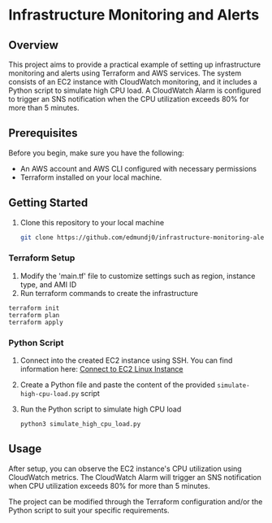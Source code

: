 # Infrastructure Monitoring and Alerts

## Overview

This project aims to provide a practical example of setting up infrastructure monitoring and alerts using Terraform and AWS services. The system consists of an EC2 instance with CloudWatch monitoring, and it includes a Python script to simulate high CPU load. A CloudWatch Alarm is configured to trigger an SNS notification when the CPU utilization exceeds 80% for more than 5 minutes.

## Prerequisites

Before you begin, make sure you have the following:
* An AWS account and AWS CLI configured with necessary permissions
* Terraform installed on your local machine.

## Getting Started

1. Clone this repository to your local machine
   
   ```bash
   git clone https://github.com/edmundj0/infrastructure-monitoring-alerts.git && cd infrastructure-monitoring-alerts
   ```
### Terraform Setup
1. Modify the 'main.tf' file to customize settings such as region, instance type, and AMI ID
2. Run terraform commands to create the infrastructure
  ```hcl
  terraform init
  terraform plan
  terraform apply
  ```
### Python Script
1. Connect into the created EC2 instance using SSH. You can find information here: [Connect to EC2 Linux Instance](https://docs.aws.amazon.com/AWSEC2/latest/UserGuide/connect-linux-inst-ssh.html)
2. Create a Python file and paste the content of the provided `simulate-high-cpu-load.py` script
3. Run the Python script to simulate high CPU load
   
     ```
     python3 simulate_high_cpu_load.py
     ```
## Usage
After setup, you can observe the EC2 instance's CPU utilization using CloudWatch metrics. The CloudWatch Alarm will trigger an SNS notification when CPU utilization exceeds 80% for more than 5 minutes.

The project can be modified through the Terraform configuration and/or the Python script to suit your specific requirements.
